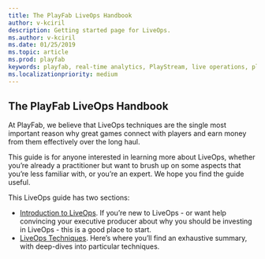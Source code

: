 ```yaml
---
title: The PlayFab LiveOps Handbook
author: v-kciril
description: Getting started page for LiveOps.
ms.author: v-kciril
ms.date: 01/25/2019
ms.topic: article
ms.prod: playfab
keywords: playfab, real-time analytics, PlayStream, live operations, player behaviors, event archiving, data export, player data, webhooks, analytic reporting, reports
ms.localizationpriority: medium
---
```


## The PlayFab LiveOps Handbook

At PlayFab, we believe that LiveOps techniques are the single most important reason why great games connect with players and earn money from them effectively over the long haul.

This guide is for anyone interested in learning more about LiveOps, whether you’re already a practitioner but want to brush up on some aspects that you’re less familiar with, or you’re an expert. We hope you find the guide useful.

This LiveOps guide has two sections:

- [Introduction to LiveOps](intro-liveops.md). If you’re new to LiveOps - or want help convincing your executive producer about why you should be investing in LiveOps - this is a good place to start.
- [LiveOps Techniques](liveops-techniques.md). Here’s where you’ll find an exhaustive summary, with deep-dives into particular techniques.
